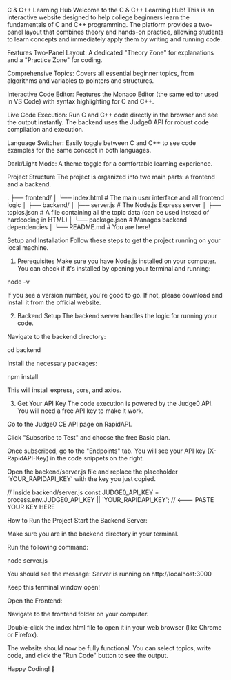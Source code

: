 C & C++ Learning Hub
Welcome to the C & C++ Learning Hub! This is an interactive website designed to help college beginners learn the fundamentals of C and C++ programming. The platform provides a two-panel layout that combines theory and hands-on practice, allowing students to learn concepts and immediately apply them by writing and running code.

Features
Two-Panel Layout: A dedicated "Theory Zone" for explanations and a "Practice Zone" for coding.

Comprehensive Topics: Covers all essential beginner topics, from algorithms and variables to pointers and structures.

Interactive Code Editor: Features the Monaco Editor (the same editor used in VS Code) with syntax highlighting for C and C++.

Live Code Execution: Run C and C++ code directly in the browser and see the output instantly. The backend uses the Judge0 API for robust code compilation and execution.

Language Switcher: Easily toggle between C and C++ to see code examples for the same concept in both languages.

Dark/Light Mode: A theme toggle for a comfortable learning experience.

Project Structure
The project is organized into two main parts: a frontend and a backend.

.
├── frontend/
│   └── index.html      # The main user interface and all frontend logic
│
├── backend/
│   ├── server.js       # The Node.js Express server
│   ├── topics.json     # A file containing all the topic data (can be used instead of hardcoding in HTML)
│   └── package.json    # Manages backend dependencies
│
└── README.md           # You are here!

Setup and Installation
Follow these steps to get the project running on your local machine.

1. Prerequisites
Make sure you have Node.js installed on your computer. You can check if it's installed by opening your terminal and running:

node -v

If you see a version number, you're good to go. If not, please download and install it from the official website.

2. Backend Setup
The backend server handles the logic for running your code.

Navigate to the backend directory:

cd backend

Install the necessary packages:

npm install

This will install express, cors, and axios.

3. Get Your API Key
The code execution is powered by the Judge0 API. You will need a free API key to make it work.

Go to the Judge0 CE API page on RapidAPI.

Click "Subscribe to Test" and choose the free Basic plan.

Once subscribed, go to the "Endpoints" tab. You will see your API key (X-RapidAPI-Key) in the code snippets on the right.

Open the backend/server.js file and replace the placeholder 'YOUR_RAPIDAPI_KEY' with the key you just copied.

// Inside backend/server.js
const JUDGE0_API_KEY = process.env.JUDGE0_API_KEY || 'YOUR_RAPIDAPI_KEY'; // <--- PASTE YOUR KEY HERE

How to Run the Project
Start the Backend Server:

Make sure you are in the backend directory in your terminal.

Run the following command:

node server.js

You should see the message: Server is running on http://localhost:3000

Keep this terminal window open!

Open the Frontend:

Navigate to the frontend folder on your computer.

Double-click the index.html file to open it in your web browser (like Chrome or Firefox).

The website should now be fully functional. You can select topics, write code, and click the "Run Code" button to see the output.

Happy Coding! 🚀
